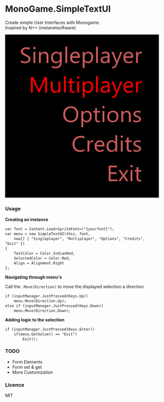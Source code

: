 # MonoGame.SimpleTextUI

Create simple User Interfaces with Monogame.  
Inspired by N++ (metanetsoftware)

![](img/SimpleMenu.png)

### Usage

**Creating an instance**

    var font = Content.Load<SpriteFont>("{yourfont}");
    var menu = new SimpleTextUI(this, font,
        new[] { "Singleplayer", "Multiplayer", "Options", "Credits", "Exit" })
    {
        TextColor = Color.IndianRed,
        SelectedColor = Color.Red,
        Align = Alignment.Right
    };

**Navigating through menu's**

Call the `.Move(Direction)` to move the displayed selection a direction

    if (inputManager.JustPressed(Keys.Up))
        menu.Move(Direction.Up);
    else if (inputManager.JustPressed(Keys.Down))
        menu.Move(Direction.Down);

**Adding logic to the selection**

    if (inputManager.JustPressed(Keys.Enter))
        if(menu.GetValue() == "Exit")
            Exit();

### TODO

- Form Elements
- Form set & get
- More Customization

### Licence
MIT
